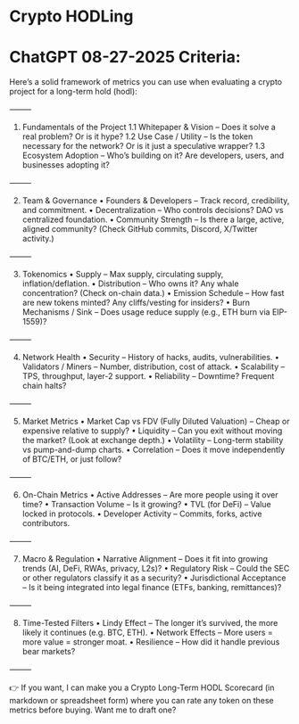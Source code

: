 # Crypto HODLing


# ChatGPT 08-27-2025 Criteria:
Here’s a solid framework of metrics you can use when evaluating a crypto project for a long-term hold (hodl):

⸻

1. Fundamentals of the Project
1.1	Whitepaper & Vision – Does it solve a real problem? Or is it hype?
1.2	Use Case / Utility – Is the token necessary for the network? Or is it just a speculative wrapper?
1.3	Ecosystem Adoption – Who’s building on it? Are developers, users, and businesses adopting it?

⸻

2. Team & Governance
•	Founders & Developers – Track record, credibility, and commitment.
•	Decentralization – Who controls decisions? DAO vs centralized foundation.
•	Community Strength – Is there a large, active, aligned community? (Check GitHub commits, Discord, X/Twitter activity.)

⸻

3. Tokenomics
•	Supply – Max supply, circulating supply, inflation/deflation.
•	Distribution – Who owns it? Any whale concentration? (Check on-chain data.)
•	Emission Schedule – How fast are new tokens minted? Any cliffs/vesting for insiders?
•	Burn Mechanisms / Sink – Does usage reduce supply (e.g., ETH burn via EIP-1559)?

⸻

4. Network Health
•	Security – History of hacks, audits, vulnerabilities.
•	Validators / Miners – Number, distribution, cost of attack.
•	Scalability – TPS, throughput, layer-2 support.
•	Reliability – Downtime? Frequent chain halts?

⸻

5. Market Metrics
•	Market Cap vs FDV (Fully Diluted Valuation) – Cheap or expensive relative to supply?
•	Liquidity – Can you exit without moving the market? (Look at exchange depth.)
•	Volatility – Long-term stability vs pump-and-dump charts.
•	Correlation – Does it move independently of BTC/ETH, or just follow?

⸻

6. On-Chain Metrics
	•	Active Addresses – Are more people using it over time?
	•	Transaction Volume – Is it growing?
	•	TVL (for DeFi) – Value locked in protocols.
	•	Developer Activity – Commits, forks, active contributors.

⸻

7. Macro & Regulation
	•	Narrative Alignment – Does it fit into growing trends (AI, DeFi, RWAs, privacy, L2s)?
	•	Regulatory Risk – Could the SEC or other regulators classify it as a security?
	•	Jurisdictional Acceptance – Is it being integrated into legal finance (ETFs, banking, remittances)?

⸻

8. Time-Tested Filters
	•	Lindy Effect – The longer it’s survived, the more likely it continues (e.g. BTC, ETH).
	•	Network Effects – More users = more value = stronger moat.
	•	Resilience – How did it handle previous bear markets?

⸻

👉 If you want, I can make you a Crypto Long-Term HODL Scorecard (in markdown or spreadsheet form) where you can rate any token on these metrics before buying. Want me to draft one?
